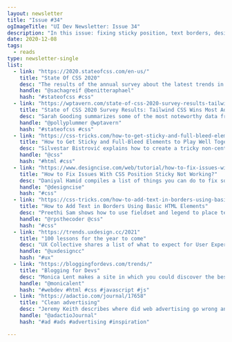 ```yaml
---
layout: newsletter
title: "Issue #34"
ogImageTitle: "UI Dev Newsletter: Issue 34"
description: "In this issue: fixing sticky position, text borders, design lessons for 2021, and more."
date: 2020-12-08
tags:
  - reads
type: newsletter-single
list:
  - link: "https://2020.stateofcss.com/en-us/"
    title: "State Of CSS 2020"
    desc: "The results of the annual survey about the latest trends in CSS."
    handle: "@sachagreif @benitteraphael"
    hash: "#stateofcss #css"
  - link: "https://wptavern.com/state-of-css-2020-survey-results-tailwind-css-wins-most-adopted-technology-utility-first-css-on-the-rise"
    title: "State of CSS 2020 Survey Results: Tailwind CSS Wins Most Adopted Technology, Utility-First CSS on the Rise"
    desc: "Sarah Gooding summarizes some of the most noteworthy data from State of CSS 2020 survey."
    handle: "@pollyplummer @wptavern"
    hash: "#stateofcss #css"
  - link: "https://css-tricks.com/how-to-get-sticky-and-full-bleed-elements-to-play-well-together/"
    title: "How to Get Sticky and Full-Bleed Elements to Play Well Together"
    desc: "Silvestar Bistrović explains how to create a tricky non-centered layout with full-bleed and sticky elements."
    handle: "@css"
    hash: "#html #css"
  - link: "https://www.designcise.com/web/tutorial/how-to-fix-issues-with-css-position-sticky-not-working"
    title: "How to Fix Issues With CSS Position Sticky Not Working?"
    desc: "Daniyal Hamid compiles a list of things you can do to fix some common issues when using position sticky."
    handle: "@designcise"
    hash: "#css"
  - link: "https://css-tricks.com/how-to-add-text-in-borders-using-basic-html-elements/"
    title: "How to Add Text in Borders Using Basic HTML Elements"
    desc: "Preethi Sam shows how to use fieldset and legend to place text within borders."
    handle: "@rpsthecoder @css"
    hash: "#css"
  - link: "https://trends.uxdesign.cc/2021"
    title: "100 lessons for the year to come"
    desc: "UX Collective shares a list of what to expect for User Experience (UX) Design in the next year."
    handle: "@uxdesigncc"
    hash: "#ux"
  - link: "https://bloggingfordevs.com/trends/"
    title: "Blogging for Devs"
    desc: "Monica Lent makes a site in which you could discover the best developer blogs on any tech stack."
    handle: "@monicalent"
    hash: "#webdev #html #css #javascript #js"
  - link: "https://adactio.com/journal/17658"
    title: "Clean advertising"
    desc: "Jeremy Keith describes where did web advertising go wrong and how to fix it."
    handle: "@adactioJournal"
    hash: "#ad #ads #advertising #inspiration"

---
```

